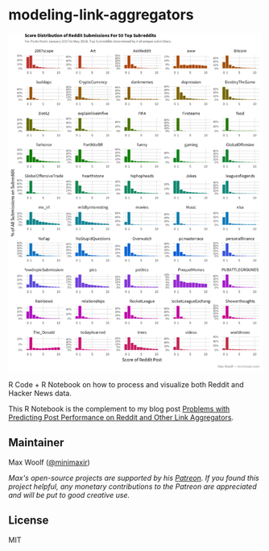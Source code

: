 # modeling-link-aggregators
![](reddit_dist_facet.png)

R Code + R Notebook on how to process and visualize both Reddit and Hacker News data.

This R Notebook is the complement to my blog post [Problems with Predicting Post Performance on Reddit and Other Link Aggregators](http://minimaxir.com/2018/09/modeling-link-aggregators/).

## Maintainer
Max Woolf ([@minimaxir](http://minimaxir.com))

*Max's open-source projects are supported by his [Patreon](https://www.patreon.com/minimaxir). If you found this project helpful, any monetary contributions to the Patreon are appreciated and will be put to good creative use.*

## License
MIT